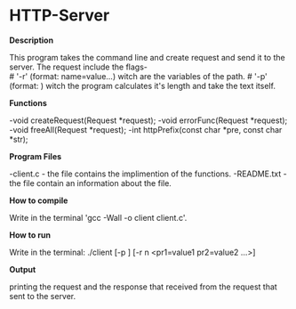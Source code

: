 # HTTP-Server
	
**********Description**********

This program takes the command line and create request and send it to the server.
The request include the flags- 	
    # '-r' (format: <n> name=value...) witch are the variables of the path.
		# '-p' (format: <text>) witch the program calculates it's length and take the text itself.

								
**********Functions**********

-void createRequest(Request *request);
-void errorFunc(Request *request);
-void freeAll(Request *request);
-int httpPrefix(const char *pre, const char *str);


**********Program Files**********

-client.c - the file contains the implimention of the functions.
-README.txt - the file contain an information about the file.


**********How to compile**********

Write in the terminal 'gcc -Wall -o client client.c'.


**********How to run**********

Write in the terminal: ./client [-p <text>] [-r n <pr1=value1 pr2=value2 …>] <URL>


**********Output**********

printing the request and the response that received from the request that sent to the server.

